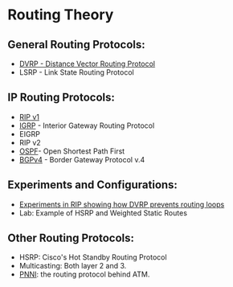 # Routing Theory

## General Routing Protocols:
- [DVRP - Distance Vector Routing Protocol](dvrp-distance-vector-routing-protocol.md)
- LSRP - Link State Routing Protocol

## IP Routing Protocols:
- [RIP v1](rip-v1.md)
- [IGRP](igrp.md) - Interior Gateway Routing Protocol
- EIGRP
- RIP v2
- [OSPF](ospf-1.md)- Open Shortest Path First
- [BGPv4](bgpv4.md) - Border Gateway Protocol v.4

## Experiments and Configurations:
- [Experiments in RIP showing how DVRP prevents routing loops](experiments-in-rip-showing-how-dvrp-prevents-routing-loops.md)
- Lab: Example of HSRP and Weighted Static Routes

## Other Routing Protocols:
- HSRP: Cisco's Hot Standby Routing Protocol
- Multicasting: Both layer 2 and 3.
- [PNNI](atm-and-pnni.md): the routing protocol behind ATM.


